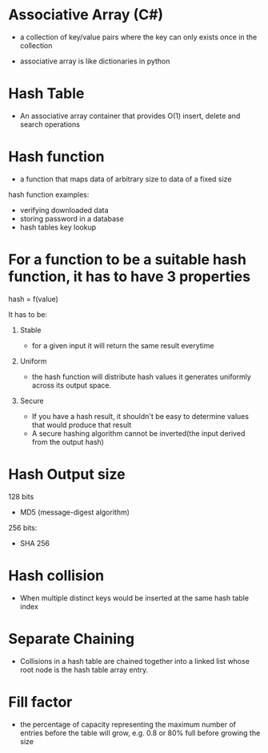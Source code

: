 # Associative Array (C#)

- a collection of key/value pairs where the key can only exists once in the collection

- associative array is like dictionaries in python

# Hash Table

- An associative array container that provides O(1) insert, delete and search operations

# Hash function

- a function that maps data of arbitrary size to data of a fixed size

hash function examples:

- verifying downloaded data
- storing password in a database
- hash tables key lookup

# For a function to be a suitable hash function, it has to have 3 properties

hash = f(value)

It has to be:

1. Stable

   - for a given input it will return the same result everytime

2. Uniform

   - the hash function will distribute hash values it generates uniformly across its output space.

3. Secure
   - If you have a hash result, it shouldn't be easy to determine values that would produce that result
   - A secure hashing algorithm cannot be inverted(the input derived from the output hash)

# Hash Output size

128 bits

- MD5 (message-digest algorithm)

256 bits:

- SHA 256

# Hash collision

- When multiple distinct keys would be inserted at the same hash table index

# Separate Chaining

- Collisions in a hash table are chained together into a linked list whose root node is the hash table array entry.

# Fill factor
- the percentage of capacity representing the maximum number of entries before the table will grow, e.g. 0.8 or 80% full before growing the size